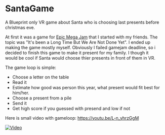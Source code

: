 # SantaGame

A Blueprint only VR game about Santa who is choosing last presents before christmas eve.

At first it was a game for [Epic Mega Jam](https://itch.io/jam/2020-epic-megajam) that I started with my friends. The topic was "It's been a Long Time But We Are Not Done Yet". I ended up making the game mostly myself. Obviously I failed gamejam deadline, so i decided to finish this game to make it present for my family. I though it would be cool if Santa would choose thier presents in front of them in VR. 

The game loop is simple:
- Choose a letter on the table
- Read it
- Estimate how good was person this year, what present would fit best for him/her.
- Choose a present from a pile
- Send it
- Get high score if you guessed with presend and low if not

Here is small video with gameloop: https://youtu.be/L-n_yhrzGgM

[![Video](https://img.youtube.com/vi/L-n_yhrzGgM/0.jpg)](https://youtu.be/L-n_yhrzGgM)
